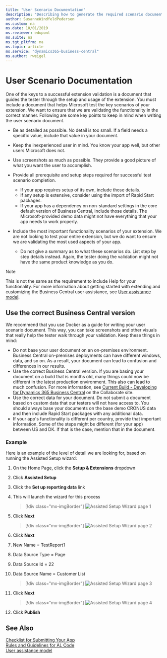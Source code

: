 ```yaml
---
title: "User Scenario Documentation"
description: "Describing how to generate the required scenario document to get your app approved for AppSource."
author: SusanneWindfeldPedersen
ms.custom: na
ms.date: 10/01/2019
ms.reviewer: edupont
ms.suite: na
ms.tgt_pltfrm: na
ms.topic: article
ms.service: "dynamics365-business-central"
ms.author: rweigel
---
```


# User Scenario Documentation

One of the keys to a successful extension validation is a document that guides the tester through the setup and usage of the extension. You must include a document that helps Microsoft test the key scenarios of your extension. We want to ensure that we are validating the functionality in the correct manner. Following are some key points to keep in mind when writing the user scenario document.

- Be as detailed as possible. No detail is too small. If a field needs a specific value, include that value in your document.
- Keep the inexperienced user in mind. You know your app well, but other users Microsoft does not.
- Use screenshots as much as possible. They provide a good picture of what you want the user to accomplish.
- Provide all prerequisite and setup steps required for successful test scenario completion.  

  - If your app requires setup of its own, include those details.
  - If any setup is extensive, consider using the import of Rapid Start packages.
  - If your app has a dependency on non-standard settings in the core default version of Business Central, include those details. The Microsoft-provided demo data might not have everything that your app needs to work properly.

- Include the most important functionality scenarios of your extension. We are not looking to test your entire extension, but we do want to ensure we are validating the most used aspects of your app.  
  - Do not give a summary as to what these scenarios do. List step by step details instead. Again, the tester doing the validation might not have the same product knowledge as you do.

> [!NOTE]
> This is not the same as the requirement to include Help for your functionality. For more information about getting started with extending and customizing the Business Central user assistance, see [User assistance model](../user-assistance.md).  

## Use the correct Business Central version

We recommend that you use Docker as a guide for writing your user scenario document. This way, you can take screenshots and other visuals that really help the tester walk through your validation. Keep these things in mind:

- Do not base your user document on an on-premises environment. Business Central on-premises deployments can have different windows, data, and so on. As a result, your document can lead to confusion and differences in our results.  
- Use the correct Business Central version. If you are basing your document on a build that is months old, many things could now be different in the latest production environment. This also can lead to much confusion. For more information, see [Current Build - Developing for Dynamics 365 Business Central](https://partner.microsoft.com/dashboard/collaborate/packages/4756) on the Collaborate site.
- Use the correct data for your document. Do not submit a document based on custom data that our testers will not have access to. You should always base your documents on the base demo CRONUS data and then include Rapid Start packages with any additional data.
- If your app's functionality is different per country, provide that important information. Some of the steps might be different (for your app) between US and DK. If that is the case, mention that in the document.  

### Example

Here is an example of the level of detail we are looking for, based on running the Assisted Setup wizard:

1. On the Home Page, click the **Setup & Extensions** dropdown
2. Click **Assisted Setup**
3. Click the **Set up reporting data** link
4. This will launch the wizard for this process

    > [!div class="mx-imgBorder"]
    > ![Assisted Setup Wizard page 1](../media/apptest/apptest_userdoc_wizard1.png)

5. Click **Next**

    > [!div class="mx-imgBorder"]
    > ![Assisted Setup Wizard page 2](../media/apptest/apptest_userdoc_wizard2.png)

6. Click **Next**
7. New Name = TestReport1
8. Data Source Type = Page
9. Data Source Id = 22
10. Data Source Name = Customer List

    > [!div class="mx-imgBorder"]
    > ![Assisted Setup Wizard page 3](../media/apptest/apptest_userdoc_wizard3.png)

11. Click **Next**

    > [!div class="mx-imgBorder"]
    > ![Assisted Setup Wizard page 4](../media/apptest/apptest_userdoc_wizard4.png)

12. Click **Publish**

## See Also

[Checklist for Submitting Your App](../developer/devenv-checklist-submission.md)  
[Rules and Guidelines for AL Code](apptest-overview.md)  
[User assistance model](../user-assistance.md)  
